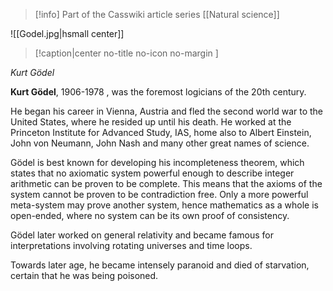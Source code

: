 > [!info] Part of the Casswiki article series [[Natural science]]

![[Godel.jpg|hsmall center]]
> [!caption|center no-title no-icon no-margin ]
> 
_Kurt Gödel_

**Kurt Gödel**, 1906-1978 , was the foremost logicians of the 20th century.

He began his career in Vienna, Austria and fled the second world war to the United States, where he resided up until his death. He worked at the Princeton Institute for Advanced Study, IAS, home also to Albert Einstein, John von Neumann, John Nash and many other great names of science.

Gödel is best known for developing his incompleteness theorem, which states that no axiomatic system powerful enough to describe integer arithmetic can be proven to be complete. This means that the axioms of the system cannot be proven to be contradiction free. Only a more powerful meta-system may prove another system, hence mathematics as a whole is open-ended, where no system can be its own proof of consistency.

Gödel later worked on general relativity and became famous for interpretations involving rotating universes and time loops.

Towards later age, he became intensely paranoid and died of starvation, certain that he was being poisoned.